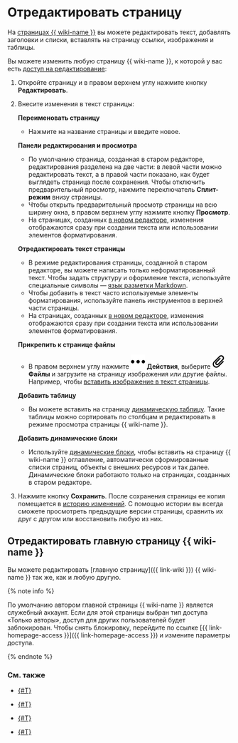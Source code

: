 # Отредактировать страницу

На [страницах {{ wiki-name }}](pages-types.md#wysiwyg) вы можете редактировать текст, добавлять заголовки и списки, вставлять на страницу ссылки, изображения и таблицы.

Вы можете изменить любую страницу {{ wiki-name }}, к которой у вас есть [доступ на редактирование](page-management/access-setup.md#read-only):

1. Откройте страницу и в правом верхнем углу нажмите кнопку **Редактировать**.

1. Внесите изменения в текст страницы:
   
   **Переименовать страницу**
   * Нажмите на название страницы и введите новое.
    
   **Панели редактирования и просмотра**
   * По умолчанию страница, созданная в старом редакторе, редактирования разделена на две части: в левой части можно редактировать текст, а в правой части показано, как будет выглядеть страница после сохранения. Чтобы отключить предварительный просмотр, нажмите переключатель **Сплит-режим** внизу страницы. 
   * Чтобы открыть предварительный просмотр страницы на всю ширину окна, в правом верхнем углу нажмите кнопку **Просмотр**.
   * На страницах, созданных [в новом редакторе](./wysiwyg-create.md), изменения отображаются сразу при создании текста или использовании элементов форматирования.
    
   **Отредактировать текст страницы**
   * В режиме редактирования страницы, созданной в старом редакторе, вы можете написать только неформатированный текст. Чтобы задать структуру и оформление текста, используйте специальные символы — [язык разметки Markdown](basic-markup.md).
   * Чтобы добавить в текст часто используемые элементы форматирования, используйте панель инструментов в верхней части страницы.
   * На страницах, созданных [в новом редакторе](./wysiwyg-create.md), изменения отображаются сразу при создании текста или использовании элементов форматирования.
    
   **Прикрепить к странице файлы**
   * В правом верхнем углу нажмите ![](../_assets/wiki/svg/actions-icon.svg) **Действия**, выберите ![](../_assets/wiki/svg/attachments.svg) **Файлы** и загрузите на страницу изображения или другие файлы. Например, чтобы [вставить изображение в текст страницы](add-image.md).
   
   **Добавить таблицу**
   * Вы можете вставить на страницу [динамическую таблицу](add-grid.md#grid). Такие таблицы можно сортировать по столбцам и редактировать в режиме просмотра страницы {{ wiki-name }}.

   **Добавить динамические блоки**
   * Используйте [динамические блоки](actions.md), чтобы вставить на страницу {{ wiki-name }} оглавление, автоматически сформированные списки страниц, объекты с внешних ресурсов и так далее. Динамические блоки работаюто только на страницах, созданных в старом редакторе.


1. Нажмите кнопку **Сохранить**.
   После сохранения страницы ее копия помещается в [историю изменений](history.md). С помощью истории вы всегда сможете просмотреть предыдущие версии страницы, сравнить их друг с другом или восстановить любую из них.

## Отредактировать главную страницу {{ wiki-name }}

Вы можете редактировать [главную страницу]({{ link-wiki }}) {{ wiki-name }} так же, как и любую другую.

{% note info %}

По умолчанию автором главной страницы {{ wiki-name }} является служебный аккаунт. Если для этой страницы выбран тип доступа «Только авторы», доступ для других пользователей будет заблокирован. Чтобы снять блокировку, перейдите по ссылке [{{ link-homepage-access }}]({{ link-homepage-access }}) и измените параметры доступа.

{% endnote %}

### См. также

* [{#T}](page-management/access-setup.md)

* [{#T}](page-management/edit-owner.md)

* [{#T}](page-management/move-page.md)

* [{#T}](delete-page.md)
